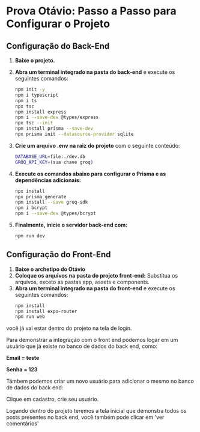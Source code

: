 # Prova Otávio: Passo a Passo para Configurar o Projeto

## Configuração do Back-End

1. **Baixe o projeto.**
2. **Abra um terminal integrado na pasta do back-end** e execute os seguintes comandos:

   ```bash
   npm init -y
   npm i typescript
   npm i ts
   npx tsc
   npm install express
   npm i --save-dev @types/express
   npx tsc --init
   npm install prisma --save-dev
   npx prisma init --datasource-provider sqlite

3. **Crie um arquivo .env na raiz do projeto** com o seguinte conteúdo:
   ```bash
   DATABASE_URL=file:./dev.db
   GROQ_API_KEY=(sua chave groq)
   
4. **Execute os comandos abaixo para configurar o Prisma e as dependências adicionais:**
    ```bash
    npx install
    npx prisma generate
    npm install --save groq-sdk
    npm i bcrypt
    npm i --save-dev @types/bcrypt

5. **Finalmente, inicie o servidor back-end com:**
    ```bash
    npm run dev
    
## Configuração do Front-End

1. **Baixe o archetipo do Otávio**
2. **Coloque os arquivos na pasta do projeto front-end:** Substitua os arquivos, exceto as pastas app, assets e components.
3. **Abra um terminal integrado na pasta do front-end** e execute os seguintes comandos:
    ```bash
    npm install
    npm install expo-router
    npm run web

você já vai estar dentro do projeto na tela de login.

Para demonstrar a integração com o front end podemos logar em um usuário que já existe no banco de dados do back end, como:

**Email = teste**

**Senha = 123**

Támbem podemos criar um novo usuário para adicionar o mesmo no banco de dados do back end:

Clique em cadastro, crie seu usuário.

Logando dentro do projeto teremos a tela inicial que demonstra todos os posts presentes no back end, você também pode clicar em 'ver comentários'

